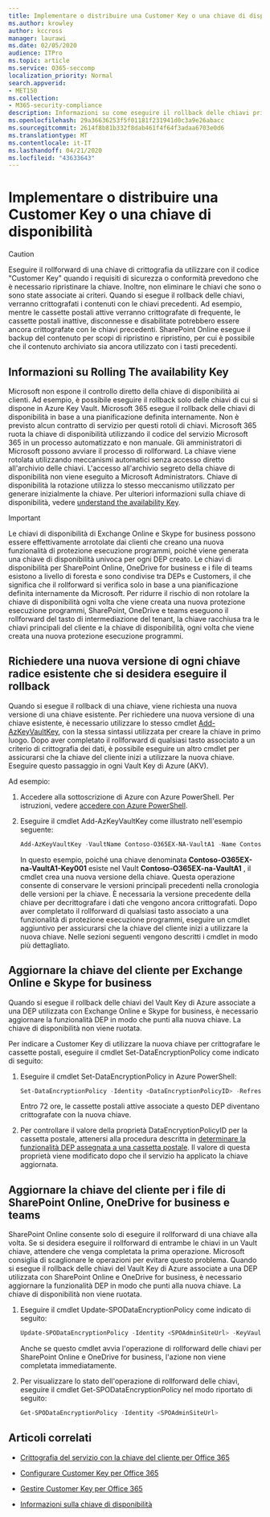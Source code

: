 ```yaml
---
title: Implementare o distribuire una Customer Key o una chiave di disponibilità
ms.author: krowley
author: kccross
manager: laurawi
ms.date: 02/05/2020
audience: ITPro
ms.topic: article
ms.service: O365-seccomp
localization_priority: Normal
search.appverid:
- MET150
ms.collection:
- M365-security-compliance
description: Informazioni su come eseguire il rollback delle chiavi principali del cliente archiviate in Azure Key Vault che vengono utilizzate con il codice "Customer Key". I servizi includono Exchange Online, Skype for business, SharePoint Online, OneDrive for business e i file dei team.
ms.openlocfilehash: 29a36636253f5f01181f231941d0c3a9e26abacc
ms.sourcegitcommit: 2614f8b81b332f8dab461f4f64f3adaa6703e0d6
ms.translationtype: MT
ms.contentlocale: it-IT
ms.lasthandoff: 04/21/2020
ms.locfileid: "43633643"
---
```

# <a name="roll-or-rotate-a-customer-key-or-an-availability-key"></a>Implementare o distribuire una Customer Key o una chiave di disponibilità

> [!CAUTION]
> Eseguire il rollforward di una chiave di crittografia da utilizzare con il codice "Customer Key" quando i requisiti di sicurezza o conformità prevedono che è necessario ripristinare la chiave. Inoltre, non eliminare le chiavi che sono o sono state associate ai criteri. Quando si esegue il rollback delle chiavi, verranno crittografati i contenuti con le chiavi precedenti. Ad esempio, mentre le cassette postali attive verranno crittografate di frequente, le cassette postali inattive, disconnesse e disabilitate potrebbero essere ancora crittografate con le chiavi precedenti. SharePoint Online esegue il backup del contenuto per scopi di ripristino e ripristino, per cui è possibile che il contenuto archiviato sia ancora utilizzato con i tasti precedenti.

## <a name="about-rolling-the-availability-key"></a>Informazioni su Rolling The availability Key

Microsoft non espone il controllo diretto della chiave di disponibilità ai clienti. Ad esempio, è possibile eseguire il rollback solo delle chiavi di cui si dispone in Azure Key Vault. Microsoft 365 esegue il rollback delle chiavi di disponibilità in base a una pianificazione definita internamente. Non è previsto alcun contratto di servizio per questi rotoli di chiavi. Microsoft 365 ruota la chiave di disponibilità utilizzando il codice del servizio Microsoft 365 in un processo automatizzato e non manuale. Gli amministratori di Microsoft possono avviare il processo di rollforward. La chiave viene rotolata utilizzando meccanismi automatici senza accesso diretto all'archivio delle chiavi. L'accesso all'archivio segreto della chiave di disponibilità non viene eseguito a Microsoft Administrators. Chiave di disponibilità la rotazione utilizza lo stesso meccanismo utilizzato per generare inizialmente la chiave. Per ulteriori informazioni sulla chiave di disponibilità, vedere [understand the availability Key](customer-key-availability-key-understand.md).

> [!IMPORTANT]
> Le chiavi di disponibilità di Exchange Online e Skype for business possono essere effettivamente arrotolate dai clienti che creano una nuova funzionalità di protezione esecuzione programmi, poiché viene generata una chiave di disponibilità univoca per ogni DEP creato. Le chiavi di disponibilità per SharePoint Online, OneDrive for business e i file di teams esistono a livello di foresta e sono condivise tra DEPs e Customers, il che significa che il rollforward si verifica solo in base a una pianificazione definita internamente da Microsoft. Per ridurre il rischio di non rotolare la chiave di disponibilità ogni volta che viene creata una nuova protezione esecuzione programmi, SharePoint, OneDrive e teams eseguono il rollforward del tasto di intermediazione del tenant, la chiave racchiusa tra le chiavi principali del cliente e la chiave di disponibilità, ogni volta che viene creata una nuova protezione esecuzione programmi.

## <a name="request-a-new-version-of-each-existing-root-key-you-want-to-roll"></a>Richiedere una nuova versione di ogni chiave radice esistente che si desidera eseguire il rollback

Quando si esegue il rollback di una chiave, viene richiesta una nuova versione di una chiave esistente. Per richiedere una nuova versione di una chiave esistente, è necessario utilizzare lo stesso cmdlet [Add-AzKeyVaultKey](https://docs.microsoft.com/powershell/module/az.keyvault/add-azkeyvaultkey), con la stessa sintassi utilizzata per creare la chiave in primo luogo. Dopo aver completato il rollforward di qualsiasi tasto associato a un criterio di crittografia dei dati, è possibile eseguire un altro cmdlet per assicurarsi che la chiave del cliente inizi a utilizzare la nuova chiave. Eseguire questo passaggio in ogni Vault Key di Azure (AKV).

Ad esempio:

1. Accedere alla sottoscrizione di Azure con Azure PowerShell. Per istruzioni, vedere [accedere con Azure PowerShell](https://docs.microsoft.com/powershell/azure/authenticate-azureps).

2. Eseguire il cmdlet Add-AzKeyVaultKey come illustrato nell'esempio seguente:

   ```powershell
   Add-AzKeyVaultKey -VaultName Contoso-O365EX-NA-VaultA1 -Name Contoso-O365EX-NA-VaultA1-Key001 -Destination HSM -KeyOps @('wrapKey','unwrapKey') -NotBefore (Get-Date -Date "12/27/2016 12:01 AM")
   ```

   In questo esempio, poiché una chiave denominata **Contoso-O365EX-na-VaultA1-Key001** esiste nel Vault **Contoso-O365EX-na-VaultA1** , il cmdlet crea una nuova versione della chiave. Questa operazione consente di conservare le versioni principali precedenti nella cronologia delle versioni per la chiave. È necessaria la versione precedente della chiave per decrittografare i dati che vengono ancora crittografati. Dopo aver completato il rollforward di qualsiasi tasto associato a una funzionalità di protezione esecuzione programmi, eseguire un cmdlet aggiuntivo per assicurarsi che la chiave del cliente inizi a utilizzare la nuova chiave. Nelle sezioni seguenti vengono descritti i cmdlet in modo più dettagliato.
  
## <a name="update-the-customer-key-for-exchange-online-and-skype-for-business"></a>Aggiornare la chiave del cliente per Exchange Online e Skype for business

Quando si esegue il rollback delle chiavi del Vault Key di Azure associate a una DEP utilizzata con Exchange Online e Skype for business, è necessario aggiornare la funzionalità DEP in modo che punti alla nuova chiave. La chiave di disponibilità non viene ruotata.

Per indicare a Customer Key di utilizzare la nuova chiave per crittografare le cassette postali, eseguire il cmdlet Set-DataEncryptionPolicy come indicato di seguito:

1. Eseguire il cmdlet Set-DataEncryptionPolicy in Azure PowerShell:
  
   ```powershell
   Set-DataEncryptionPolicy -Identity <DataEncryptionPolicyID> -Refresh
   ```

   Entro 72 ore, le cassette postali attive associate a questo DEP diventano crittografate con la nuova chiave.

2. Per controllare il valore della proprietà DataEncryptionPolicyID per la cassetta postale, attenersi alla procedura descritta in [determinare la funzionalità DEP assegnata a una cassetta postale](customer-key-manage.md#determine-the-dep-assigned-to-a-mailbox). Il valore di questa proprietà viene modificato dopo che il servizio ha applicato la chiave aggiornata.
  
## <a name="update-the-customer-key-for-sharepointonlineonedriveforbusinessandteamsfiles"></a>Aggiornare la chiave del cliente per i file di SharePoint Online, OneDrive for business e teams

SharePoint Online consente solo di eseguire il rollforward di una chiave alla volta. Se si desidera eseguire il rollforward di entrambe le chiavi in un Vault chiave, attendere che venga completata la prima operazione. Microsoft consiglia di scaglionare le operazioni per evitare questo problema. Quando si esegue il rollback delle chiavi del Vault Key di Azure associate a una DEP utilizzata con SharePoint Online e OneDrive for business, è necessario aggiornare la funzionalità DEP in modo che punti alla nuova chiave. La chiave di disponibilità non viene ruotata.

1. Eseguire il cmdlet Update-SPODataEncryptionPolicy come indicato di seguito:
  
   ```powershell
   Update-SPODataEncryptionPolicy -Identity <SPOAdminSiteUrl> -KeyVaultName <ReplacementKeyVaultName> -KeyName <ReplacementKeyName> -KeyVersion <ReplacementKeyVersion> -KeyType <Primary | Secondary>
   ```

   Anche se questo cmdlet avvia l'operazione di rollforward delle chiavi per SharePoint Online e OneDrive for business, l'azione non viene completata immediatamente.

2. Per visualizzare lo stato dell'operazione di rollforward delle chiavi, eseguire il cmdlet Get-SPODataEncryptionPolicy nel modo riportato di seguito:

   ```powershell
   Get-SPODataEncryptionPolicy -Identity <SPOAdminSiteUrl>
   ```

## <a name="related-articles"></a>Articoli correlati

- [Crittografia del servizio con la chiave del cliente per Office 365](customer-key-overview.md)

- [Configurare Customer Key per Office 365](customer-key-set-up.md)

- [Gestire Customer Key per Office 365](customer-key-manage.md)

- [Informazioni sulla chiave di disponibilità](customer-key-availability-key-understand.md)
